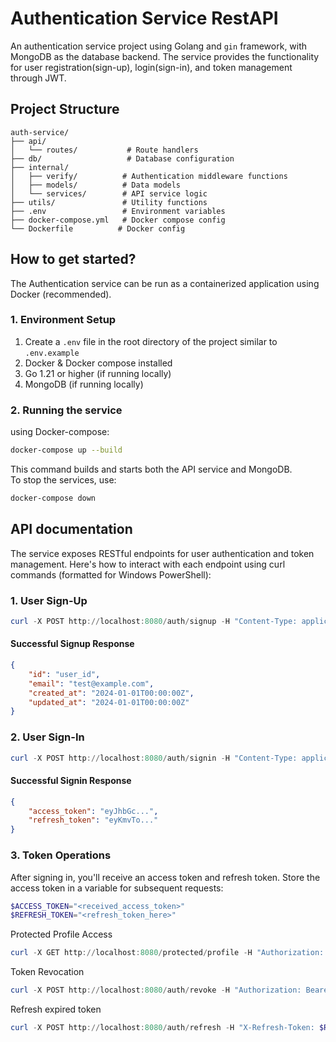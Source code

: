 # Authentication Service RestAPI

An authentication service project using Golang and `gin` framework, with MongoDB as the database backend. The service provides the functionality for user registration(sign-up), login(sign-in), and token management through JWT. 

## Project Structure
```
auth-service/
├── api/
│   └── routes/           # Route handlers
├── db/                   # Database configuration
├── internal/
│   ├── verify/          # Authentication middleware functions
│   ├── models/          # Data models
│   └── services/        # API service logic
├── utils/               # Utility functions 
├── .env                 # Environment variables
├── docker-compose.yml   # Docker compose config
└── Dockerfile          # Docker config
```

## How to get started?
The Authentication service can be run as a containerized application using Docker (recommended). 

### 1. Environment Setup

1. Create a `.env` file in the root directory of the project similar to `.env.example`
2. Docker & Docker compose installed
3. Go 1.21 or higher (if running locally)
4. MongoDB (if running locally)

### 2. Running the service

using Docker-compose:
```bash
docker-compose up --build
```
This command builds and starts both the API service and MongoDB.     
To stop the services, use:
```bash
docker-compose down
```

## API documentation

The service exposes RESTful endpoints for user authentication and token management. Here's how to interact with each endpoint using curl commands (formatted for Windows PowerShell):

### 1. User Sign-Up

```powershell
curl -X POST http://localhost:8080/auth/signup -H "Content-Type: application/json" -d '{"email": "user1.test@example.com", "password": "password123"}'
```
#### Successful Signup Response
```json
{
    "id": "user_id",
    "email": "test@example.com",
    "created_at": "2024-01-01T00:00:00Z",
    "updated_at": "2024-01-01T00:00:00Z"
}
```

### 2. User Sign-In
```powershell
curl -X POST http://localhost:8080/auth/signin -H "Content-Type: application/json" -d '{"email": "user1.test@example.com", "password": "password123"}'
```
#### Successful Signin Response
```json
{
    "access_token": "eyJhbGc...",
    "refresh_token": "eyKmvTo..."
}
```

### 3. Token Operations
After signing in, you'll receive an access token and refresh token. Store the access token in a variable for subsequent requests:
```powershell
$ACCESS_TOKEN="<received_access_token>"
$REFRESH_TOKEN="<refresh_token_here>"
```

Protected Profile Access
```powershell
curl -X GET http://localhost:8080/protected/profile -H "Authorization: Bearer $ACCESS_TOKEN"
```

Token Revocation
```powershell
curl -X POST http://localhost:8080/auth/revoke -H "Authorization: Bearer $ACCESS_TOKEN"
```

Refresh expired token
```powershell
curl -X POST http://localhost:8080/auth/refresh -H "X-Refresh-Token: $REFRESH_TOKEN"
```